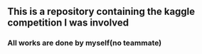## This is a repository containing the kaggle competition I was involved

### All works are done by myself(no teammate)

